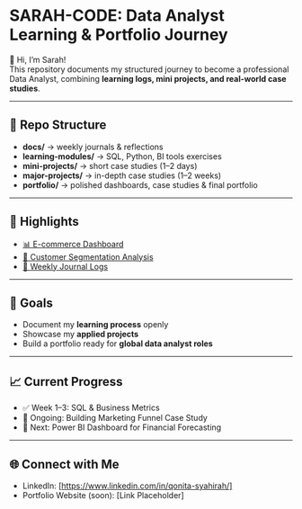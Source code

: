 # SARAH-CODE: Data Analyst Learning & Portfolio Journey

👋 Hi, I’m Sarah!  
This repository documents my structured journey to become a professional Data Analyst, combining **learning logs, mini projects, and real-world case studies**.  

---

## 📂 Repo Structure
- **docs/** → weekly journals & reflections  
- **learning-modules/** → SQL, Python, BI tools exercises  
- **mini-projects/** → short case studies (1–2 days)  
- **major-projects/** → in-depth case studies (1–2 weeks)  
- **portfolio/** → polished dashboards, case studies & final portfolio  

---

## 🚀 Highlights
- [📊 E-commerce Dashboard](major-projects/ecommerce_dashboard/)  
- [👥 Customer Segmentation Analysis](mini-projects/customer_segmentation/)  
- [📝 Weekly Journal Logs](docs/weekly-journal/)  

---

## 🎯 Goals
- Document my **learning process** openly  
- Showcase my **applied projects**  
- Build a portfolio ready for **global data analyst roles**  

---

## 📈 Current Progress
- ✅ Week 1–3: SQL & Business Metrics  
- 🔄 Ongoing: Building Marketing Funnel Case Study  
- 📌 Next: Power BI Dashboard for Financial Forecasting  

---

## 🌐 Connect with Me
- LinkedIn: [https://www.linkedin.com/in/qonita-syahirah/]  
- Portfolio Website (soon): [Link Placeholder]

